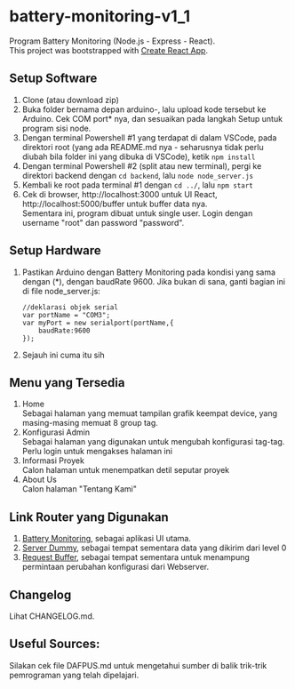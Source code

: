 # battery-monitoring-v1_1
Program Battery Monitoring (Node.js - Express - React). <br />
This project was bootstrapped with [Create React App](https://github.com/facebook/create-react-app).

## Setup Software
1. Clone (atau download zip)
2. Buka folder bernama depan arduino-, lalu upload kode tersebut ke Arduino. Cek COM port\* nya, dan sesuaikan pada langkah Setup untuk program sisi node.
2. Dengan terminal Powershell #1 yang terdapat di dalam VSCode, pada direktori root (yang ada README.md nya - seharusnya tidak perlu diubah bila folder ini yang dibuka di VSCode), ketik ```npm install```
3. Dengan terminal Powershell #2 (split atau new terminal), pergi ke direktori backend dengan ```cd backend```, lalu ```node node_server.js```
4. Kembali ke root pada terminal #1 dengan ```cd ../```, lalu ```npm start```
5. Cek di browser, http://localhost:3000 untuk UI React, http://localhost:5000/buffer untuk buffer data nya.<br />
    Sementara ini, program dibuat untuk single user. Login dengan username "root" dan password "password".

## Setup Hardware
1. Pastikan Arduino dengan Battery Monitoring pada kondisi yang sama dengan (\*), dengan baudRate 9600. Jika bukan di sana, ganti bagian ini di file node_server.js:
    ```
    //deklarasi objek serial
    var portName = "COM3";
    var myPort = new serialport(portName,{
        baudRate:9600
    });
    ```
2. Sejauh ini cuma itu sih

## Menu yang Tersedia
1. Home <br /> Sebagai halaman yang memuat tampilan grafik keempat device, yang masing-masing memuat 8 group tag.
2. Konfigurasi Admin <br /> Sebagai halaman yang digunakan untuk mengubah konfigurasi tag-tag. Perlu login untuk mengakses halaman ini
3. Informasi Proyek <br /> Calon halaman untuk menempatkan detil seputar proyek
4. About Us <br /> Calon halaman "Tentang Kami"

## Link Router yang Digunakan
1. [Battery Monitoring](http://localhost:3000), sebagai aplikasi UI utama.
2. [Server Dummy](http://localhost:5000/api/buffer), sebagai tempat sementara data yang dikirim dari level 0
3. [Request Buffer](http://localhost:5000/api/request), sebagai tempat sementara untuk menampung permintaan perubahan konfigurasi dari Webserver.

## Changelog
Lihat CHANGELOG.md.

## Useful Sources: 
Silakan cek file DAFPUS.md untuk mengetahui sumber di balik trik-trik pemrograman yang telah dipelajari.
